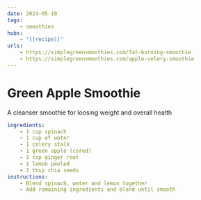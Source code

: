 ```yaml
---
date: 2024-05-10
tags:
    - smoothies
hubs:
    - "[[recipe]]"
urls:
    - https://simplegreensmoothies.com/fat-burning-smoothie
    - https://simplegreensmoothies.com/apple-celery-smoothie
---
```

#  Green Apple Smoothie

A cleanser smoothie for loosing weight and overall health

```yaml
ingredients:
    - 1 cup spinach
    - 1 cup of water
    - 1 celery stalk
    - 1 green apple (cored)
    - 1 tsp ginger root
    - 1 lemon peeled
    - 2 tbsp chia seeds
instructions:
    - Blend spinach, water and lemon together
    - Add remaining ingredients and blend until smooth
```
